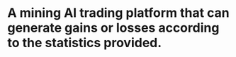 #  A mining AI trading platform that can generate gains or losses according to the statistics provided.
